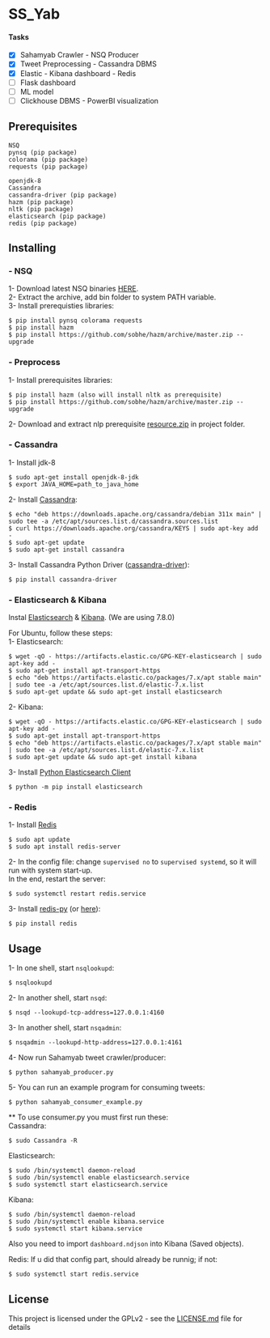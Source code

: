 # SS_Yab

#### Tasks
- [x] Sahamyab Crawler - NSQ Producer
- [x] Tweet Preprocessing - Cassandra DBMS
- [x] Elastic - Kibana dashboard - Redis 
- [ ] Flask dashboard 
- [ ] ML model
- [ ] Clickhouse DBMS - PowerBI visualization

## Prerequisites

```
NSQ
pynsq (pip package)
colorama (pip package)
requests (pip package)

openjdk-8
Cassandra
cassandra-driver (pip package)
hazm (pip package)
nltk (pip package)
elasticsearch (pip package)
redis (pip package)
```

## Installing
### - NSQ

1- Download latest NSQ binaries [HERE](https://nsq.io/deployment/installing.html).  
2- Extract the archive, add bin folder to system PATH variable.  
3- Install prerequisties libraries:
```
$ pip install pynsq colorama requests
$ pip install hazm
$ pip install https://github.com/sobhe/hazm/archive/master.zip --upgrade
```
### - Preprocess
1- Install prerequisites libraries:
```
$ pip install hazm (also will install nltk as prerequisite)
$ pip install https://github.com/sobhe/hazm/archive/master.zip --upgrade
```
2- Download and extract nlp prerequisite [resource.zip](https://drive.google.com/file/d/1xf1NdmM_P5_3mt-74ausrst0xKpcD3L3/view?usp=sharing) in project folder.

### - Cassandra
1- Install jdk-8
```
$ sudo apt-get install openjdk-8-jdk
$ export JAVA_HOME=path_to_java_home
```
2- Install [Cassandra](https://cassandra.apache.org/download/):
```
$ echo "deb https://downloads.apache.org/cassandra/debian 311x main" | sudo tee -a /etc/apt/sources.list.d/cassandra.sources.list
$ curl https://downloads.apache.org/cassandra/KEYS | sudo apt-key add -
$ sudo apt-get update
$ sudo apt-get install cassandra
```
3- Install Cassandra Python Driver ([cassandra-driver](https://docs.datastax.com/en/developer/python-driver/3.23/installation/)):
```
$ pip install cassandra-driver
```

### - Elasticsearch & Kibana
Instal [Elasticsearch](https://www.elastic.co/guide/en/elasticsearch/reference/current/install-elasticsearch.html) & [Kibana](https://www.elastic.co/guide/en/kibana/current/install.html). (We are using 7.8.0)

For Ubuntu, follow these steps:  
1- Elasticsearch:
```
$ wget -qO - https://artifacts.elastic.co/GPG-KEY-elasticsearch | sudo apt-key add -
$ sudo apt-get install apt-transport-https
$ echo "deb https://artifacts.elastic.co/packages/7.x/apt stable main" | sudo tee -a /etc/apt/sources.list.d/elastic-7.x.list
$ sudo apt-get update && sudo apt-get install elasticsearch
```

2- Kibana:
```
$ wget -qO - https://artifacts.elastic.co/GPG-KEY-elasticsearch | sudo apt-key add -
$ sudo apt-get install apt-transport-https
$ echo "deb https://artifacts.elastic.co/packages/7.x/apt stable main" | sudo tee -a /etc/apt/sources.list.d/elastic-7.x.list
$ sudo apt-get update && sudo apt-get install kibana
```

3- Install [Python Elasticsearch Client](https://elasticsearch-py.readthedocs.io/en/master/api.html)
```
$ python -m pip install elasticsearch
```

### - Redis
1- Install [Redis](https://redis.io/)
```
$ sudo apt update
$ sudo apt install redis-server
```

2- In the config file:
change ``supervised no`` to ``supervised systemd``, so it will run with system start-up.  
In the end, restart the server:
```
$ sudo systemctl restart redis.service
```

3- Install [redis-py](https://redis-py.readthedocs.io/en/stable/) (or [here](https://pypi.org/project/redis/)):
```
$ pip install redis
```

## Usage
1- In one shell, start ``nsqlookupd``:  
```
$ nsqlookupd
```
2- In another shell, start ``nsqd``:
```
$ nsqd --lookupd-tcp-address=127.0.0.1:4160
```
3- In another shell, start ``nsqadmin``:
```
$ nsqadmin --lookupd-http-address=127.0.0.1:4161
```
4- Now run Sahamyab tweet crawler/producer:
```
$ python sahamyab_producer.py
```
5- You can run an example program for consuming tweets:
```
$ python sahamyab_consumer_example.py
```
** To use consumer.py you must first run these:  
Cassandra:
```
$ sudo Cassandra -R
```
Elasticsearch:
```
$ sudo /bin/systemctl daemon-reload
$ sudo /bin/systemctl enable elasticsearch.service
$ sudo systemctl start elasticsearch.service
```
Kibana:
```
$ sudo /bin/systemctl daemon-reload
$ sudo /bin/systemctl enable kibana.service
$ sudo systemctl start kibana.service
```
Also you need to import ```dashboard.ndjson``` into Kibana (Saved objects).

Redis:
If u did that config part, should already be runnig; if not:
```
$ sudo systemctl start redis.service
```

## License

This project is licensed under the GPLv2 - see the [LICENSE.md](LICENSE.md) file for details
